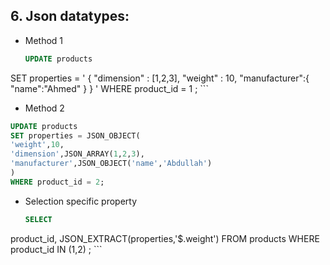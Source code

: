 ## 6. Json datatypes:
- Method 1
  ```sql
  UPDATE products
SET properties = 
'
{
	"dimension" : [1,2,3],
    "weight" : 10,
    "manufacturer":{
    "name":"Ahmed"
    }
}
'
WHERE product_id = 1 ;
     ```

- Method 2
```sql
UPDATE products
SET properties = JSON_OBJECT(
'weight',10,
'dimension',JSON_ARRAY(1,2,3),
'manufacturer',JSON_OBJECT('name','Abdullah')
)
WHERE product_id = 2;
```

- Selection specific property
  ```sql
  SELECT 
product_id,
JSON_EXTRACT(properties,'$.weight')
FROM products
WHERE product_id IN (1,2) ;
    ```
